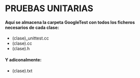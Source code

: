 # PRUEBAS UNITARIAS

#### Aquí se almacena la carpeta GoogleTest con todos los ficheros necesarios de cada clase:
- (clase)_unittest.cc
- (clase).cc 
- (clase).h
#### Y adiconalmente:
- (clase).txt

